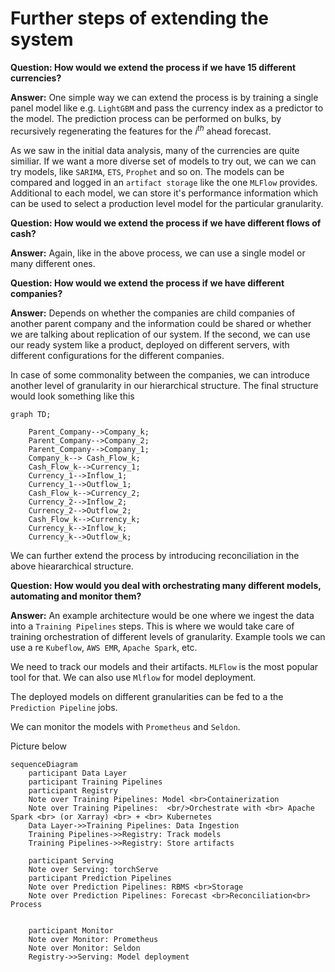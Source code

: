 # Further steps of extending the system


**Question: How would we extend the process if we have 15 different currencies?**

**Answer:** One simple way we can extend the process is by training a single panel model like e.g. `LightGBM` and pass the currency index as a predictor to the model. The prediction process can be performed on bulks, by recursively regenerating the features for the $i^{th}$ ahead forecast.


As we saw in the initial data analysis, many of the currencies are quite similiar. If we want a more diverse set of models to try out, we can we can try models, like `SARIMA`, `ETS`, `Prophet` and so on. The models can be compared and logged in an `artifact storage` like the one `MLFlow` provides. Additional to each model, we can store it's performance information which can be used to select a production level model for the particular granularity.

**Question: How would we extend the process if we have different flows of cash?**

**Answer:** Again, like in the above process, we can use a single model or many different ones. 

**Question: How would we extend the process if we have different companies?**

**Answer:** Depends on whether the companies are child companies of another parent company and the information could be shared or whether we are talking about replication of our system. If the second, we can use our ready system like a product, deployed on different servers, with different configurations for the different  companies.

In case of some commonality between the companies, we can introduce another level of granularity in our hierarchical structure. The final structure would look something like this


```mermaid
graph TD;

    Parent_Company-->Company_k;
    Parent_Company-->Company_2;
    Parent_Company-->Company_1;
    Company_k--> Cash_Flow_k;
    Cash_Flow_k-->Currency_1;
    Currency_1-->Inflow_1;
    Currency_1-->Outflow_1;
    Cash_Flow_k-->Currency_2;
    Currency_2-->Inflow_2;
    Currency_2-->Outflow_2;
    Cash_Flow_k-->Currency_k;
    Currency_k-->Inflow_k;
    Currency_k-->Outflow_k;
```

We can further extend the process by introducing reconciliation in the above hieararchical structure.



**Question: How would you deal with orchestrating many different models, automating and monitor them?**

**Answer:** An example architecture would be one where we ingest the data into a `Training Pipelines` steps. This is where we would take care of training orchestration of different levels of granularity. Example tools we can use a re `Kubeflow`, `AWS EMR`, `Apache Spark`, etc.

We need to track our models and their artifacts. `MLFlow` is the most popular tool for that. We can also use `Mlflow` for model deployment.

The deployed models on different granularities can be fed to a the `Prediction Pipeline` jobs.

We can monitor the models with `Prometheus` and `Seldon`.

Picture below

```mermaid
sequenceDiagram
    participant Data Layer
    participant Training Pipelines
    participant Registry
    Note over Training Pipelines: Model <br>Containerization
    Note over Training Pipelines:  <br/>Orchestrate with <br> Apache Spark <br> (or Xarray) <br> + <br> Kubernetes 
    Data Layer->>Training Pipelines: Data Ingestion
    Training Pipelines->>Registry: Track models
    Training Pipelines->>Registry: Store artifacts
     
    participant Serving
    Note over Serving: torchServe
    participant Prediction Pipelines
    Note over Prediction Pipelines: RBMS <br>Storage
    Note over Prediction Pipelines: Forecast <br>Reconciliation<br> Process


    participant Monitor
    Note over Monitor: Prometheus
    Note over Monitor: Seldon
    Registry->>Serving: Model deployment
```